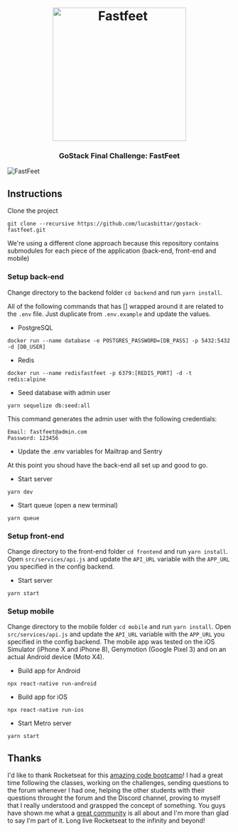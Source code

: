 <h1 align="center">
  <img alt="Fastfeet" title="Fastfeet" src="https://github.com/Rocketseat/bootcamp-gostack-desafio-02/raw/master/.github/logo.png" width="300px" />
</h1>

<h3 align="center">
  GoStack Final Challenge: FastFeet
</h3>

![FastFeet](https://i.ibb.co/RS1DMhH/mockup.gif)

## Instructions

Clone the project
```
git clone --recursive https://github.com/lucasbittar/gostack-fastfeet.git
```
We're using a different clone approach because this repository contains submodules for each piece of the application (back-end, front-end and mobile)

### Setup back-end
Change directory to the backend folder `cd backend` and run `yarn install`.

All of the following commands that has [] wrapped around it are related to the `.env` file. Just duplicate from `.env.example` and update the values.

- PostgreSQL
```
docker run --name database -e POSTGRES_PASSWORD=[DB_PASS] -p 5432:5432 -d [DB_USER]
```

- Redis
```
docker run --name redisfastfeet -p 6379:[REDIS_PORT] -d -t redis:alpine
```

- Seed database with admin user
```
yarn sequelize db:seed:all
```
This command generates the admin user with the following credentials:
```
Email: fastfeet@admin.com
Password: 123456
```

- Update the .env variables for Mailtrap and Sentry

At this point you shoud have the back-end all set up and good to go.

- Start server
```
yarn dev
```

- Start queue (open a new terminal)
```
yarn queue
```

### Setup front-end
Change directory to the front-end folder `cd frontend` and run `yarn install`.
Open `src/services/api.js` and update the `API_URL` variable with the `APP_URL` you specified in the config backend.

- Start server
```
yarn start
```

### Setup mobile
Change directory to the mobile folder `cd mobile` and run `yarn install`.
Open `src/services/api.js` and update the `API_URL` variable with the `APP_URL` you specified in the config backend.
The mobile app was tested on the iOS Simulator (iPhone X and iPhone 8), Genymotion (Google Pixel 3) and on an actual Android device (Moto X4).

- Build app for Android
```
npx react-native run-android
```

- Build app for iOS
```
npx react-native run-ios
```

- Start Metro server
```
yarn start
```

## Thanks
I'd like to thank Rocketseat for this [amazing code bootcamp](https://rocketseat.com.br/gostack)! I had a great time following the classes, working on the challenges, sending questions to the forum whenever I had one, helping the other students with their questions throught the forum and the Discord channel, proving to myself that I really understood and graspped the concept of something. You guys have shown me what a [great community](https://rocketseat.com.br/comunidade) is all about and I'm more than glad to say I'm part of it. Long live Rocketseat to the infinity and beyond!
